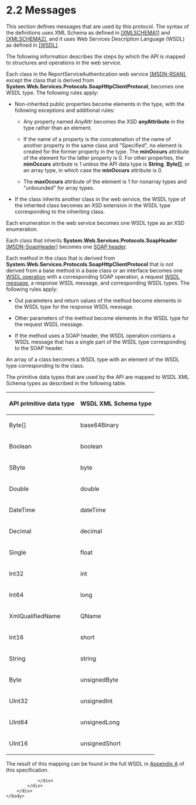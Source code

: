<html dir="LTR" xmlns:mshelp="http://msdn.microsoft.com/mshelp" xmlns:ddue="http://ddue.schemas.microsoft.com/authoring/2003/5" xmlns:xlink="http://www.w3.org/1999/xlink" xmlns:tool="http://www.microsoft.com/tooltip">
    <head>
        <meta http-equiv="Content-Type" content="text/html; CHARSET=utf-8"></meta>
        <meta name="save" content="history"></meta>
        <title>2.2 Messages</title>
        <xml>
            <mshelp:toctitle title="2.2 Messages"></mshelp:toctitle>
            <mshelp:rltitle title="[MS-RSWSSFA]: Messages"></mshelp:rltitle>
            <mshelp:keyword index="A" term="8136fea9-da5f-4e48-b416-2a06af5ad79e"></mshelp:keyword>
            <mshelp:attr name="DCSext.ContentType" value="open specification"></mshelp:attr>
            <mshelp:attr name="AssetID" value="8136fea9-da5f-4e48-b416-2a06af5ad79e"></mshelp:attr>
            <mshelp:attr name="TopicType" value="kbRef"></mshelp:attr>
            <mshelp:attr name="DCSext.Title" value="[MS-RSWSSFA]: Messages" />
        </xml>
    </head>
    <body>
        <div id="header">
            <h1 class="heading">2.2 Messages</h1>
        </div>
        <div id="mainSection">
            <div id="mainBody">
                <div id="allHistory" class="saveHistory"></div>
                <div id="sectionSection0" class="section" name="collapseableSection">
                    

<p>This section defines messages that are used by this
protocol. The syntax of the definitions uses XML Schema as defined in <a href="https://go.microsoft.com/fwlink/?LinkId=90608">[XMLSCHEMA1]</a> and <a href="https://go.microsoft.com/fwlink/?LinkId=90610">[XMLSCHEMA2]</a>, and it
uses Web Services Description Language (WSDL) as defined in <a href="https://go.microsoft.com/fwlink/?LinkId=90577">[WSDL]</a>.</p>

<p>The following information describes the steps by which the
API is mapped to structures and operations in the web service.</p>

<p>Each class in the ReportServiceAuthentication web service <a href="https://go.microsoft.com/fwlink/?LinkId=155562">[MSDN-RSAN]</a>, except
the class that is derived from <b>System.Web.Services.Protocols.SoapHttpClientProtocol</b>,
becomes one WSDL type. The following rules apply:</p>

<ul><li><p><span><span> 
</span></span>Non-inherited public properties become elements in the type, with
the following exceptions and additional rules:</p>

<ul><li><p><span><span>  </span></span>Any
property named <i>AnyAttr</i> becomes the XSD <b>anyAttribute</b> in the type
rather than an element.</p>

</li><li><p><span><span>  </span></span>If
the name of a property is the concatenation of the name of another property in
the same class and &quot;Specified&quot;, no element is created for the former
property in the type. The <b>minOccurs</b> attribute of the element for the
latter property is 0. For other properties, the <b>minOccurs</b> attribute is 1
unless the API data type is <b>String</b>, <b>Byte[]</b>, or an array type, in
which case the <b>minOccurs</b> attribute is 0.</p>

</li><li><p><span><span>  </span></span>The
<b>maxOccurs</b> attribute of the element is 1 for nonarray types and
&quot;unbounded&quot; for array types.</p>

</li></ul></li><li><p><span><span> 
</span></span>If the class inherits another class in the web service, the WSDL
type of the inherited class becomes an XSD extension in the WSDL type
corresponding to the inheriting class.</p>

</li></ul><p>Each enumeration in the web service becomes one WSDL type as
an XSD enumeration.</p>

<p>Each class that inherits <b>System.Web.Services.Protocols.SoapHeader</b>
<a href="https://go.microsoft.com/fwlink/?LinkId=152486">[MSDN-SoapHeader]</a>
becomes one <a href="74870060-537e-429d-95e1-0b0783092fb6.html#gt_093a0af2-e71c-40fc-a484-d2f802da0277">SOAP header</a>.
</p>

<p>Each method in the class that is derived from <b>System.Web.Services.Protocols.SoapHttpClientProtocol</b>
that is not derived from a base method in a base class or an interface becomes
one <a href="74870060-537e-429d-95e1-0b0783092fb6.html#gt_3f81265d-5456-4bfe-b795-ac5bf522b299">WSDL operation</a> with
a corresponding SOAP operation, a request <a href="74870060-537e-429d-95e1-0b0783092fb6.html#gt_d5ccdf11-3f53-4118-a845-dfaca61838fb">WSDL message</a>, a response
WSDL message, and corresponding WSDL types. The following rules apply:</p>

<ul><li><p><span><span> 
</span></span>Out parameters and return values of the method become elements in
the WSDL type for the response WSDL message. </p>

</li><li><p><span><span> 
</span></span>Other parameters of the method become elements in the WSDL type
for the request WSDL message.</p>

</li><li><p><span><span> 
</span></span>If the method uses a SOAP header, the WSDL operation contains a
WSDL message that has a single part of the WSDL type corresponding to the SOAP
header.</p>

</li></ul><p>An array of a class becomes a WSDL type with an element of
the WSDL type corresponding to the class. </p>

<p>The primitive data types that are used by the API are mapped
to WSDL XML Schema types as described in the following table.</p>

<table>
 <thead>
  <tr>
   <th>
   <p>API primitive data type</p>
   </th>
   <th>
   <p>WSDL XML Schema type</p>
   </th>
  </tr>
 </thead>
 <tr>
  <td>
  <p>Byte[]</p>
  </td>
  <td>
  <p>base64Binary</p>
  </td>
 </tr>
 <tr>
  <td>
  <p>Boolean</p>
  </td>
  <td>
  <p>boolean</p>
  </td>
 </tr>
 <tr>
  <td>
  <p>SByte</p>
  </td>
  <td>
  <p>byte</p>
  </td>
 </tr>
 <tr>
  <td>
  <p>Double</p>
  </td>
  <td>
  <p>double</p>
  </td>
 </tr>
 <tr>
  <td>
  <p>DateTime</p>
  </td>
  <td>
  <p>dateTime</p>
  </td>
 </tr>
 <tr>
  <td>
  <p>Decimal</p>
  </td>
  <td>
  <p>decimal</p>
  </td>
 </tr>
 <tr>
  <td>
  <p>Single</p>
  </td>
  <td>
  <p>float</p>
  </td>
 </tr>
 <tr>
  <td>
  <p>Int32</p>
  </td>
  <td>
  <p>int</p>
  </td>
 </tr>
 <tr>
  <td>
  <p>Int64</p>
  </td>
  <td>
  <p>long</p>
  </td>
 </tr>
 <tr>
  <td>
  <p>XmlQualifiedName</p>
  </td>
  <td>
  <p>QName</p>
  </td>
 </tr>
 <tr>
  <td>
  <p>Int16</p>
  </td>
  <td>
  <p>short</p>
  </td>
 </tr>
 <tr>
  <td>
  <p>String</p>
  </td>
  <td>
  <p>string</p>
  </td>
 </tr>
 <tr>
  <td>
  <p>Byte   </p>
  </td>
  <td>
  <p>unsignedByte</p>
  </td>
 </tr>
 <tr>
  <td>
  <p>UInt32</p>
  </td>
  <td>
  <p>unsignedInt</p>
  </td>
 </tr>
 <tr>
  <td>
  <p>UInt64</p>
  </td>
  <td>
  <p>unsignedLong</p>
  </td>
 </tr>
 <tr>
  <td>
  <p>UInt16</p>
  </td>
  <td>
  <p>unsignedShort</p>
  </td>
 </tr>
</table>

<p>The result of this mapping can be found in the full WSDL in <a href="6a4b0af6-4c00-4cf0-a6cb-3225dddb0293.html">Appendix A</a> of this
specification.</p>


                </div>
            </div>
        </div>
    </body>
</html>